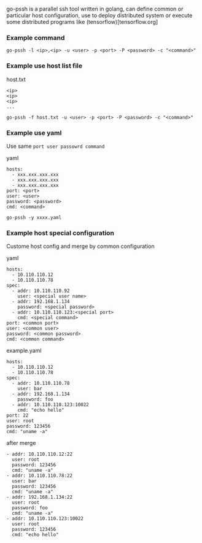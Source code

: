 go-pssh is a parallel ssh tool written in golang, can define common or particular host configuration, use to deploy distributed system or execute some distributed programs like (tensorflow)[tensorflow.org]

### Example command
```
go-pssh -l <ip>,<ip> -u <user> -p <port> -P <password> -c "<command>"
```

### Example use host list file
host.txt
```
<ip>
<ip>
<ip>
...
```

```
go-pssh -f host.txt -u <user> -p <port> -P <password> -c "<command>"
```

### Example use yaml
Use same ```port user passowrd command```

yaml
```
hosts:
  - xxx.xxx.xxx.xxx
  - xxx.xxx.xxx.xxx
  - xxx.xxx.xxx.xxx
port: <port>
user: <user>
password: <password>
cmd: <command>
```

```
go-pssh -y xxxx.yaml
```

### Example host special configuration
Custome host config and merge by common configuration

yaml
```
hosts:
  - 10.110.110.12
  - 10.110.110.78
spec:
  - addr: 10.110.110.92
    user: <special user name>
  - addr: 192.168.1.134
    password: <special password>
  - addr: 10.110.110.123:<special port>
    cmd: <special command>
port: <common port>
user: <common user>
password: <common password>
cmd: <common command>
```

example.yaml
```
hosts:
  - 10.110.110.12
  - 10.110.110.78
spec:
  - addr: 10.110.110.78
    user: bar
  - addr: 192.168.1.134
    password: foo
  - addr: 10.110.110.123:10022
    cmd: "echo hello"
port: 22
user: root
password: 123456
cmd: "uname -a"
```

after merge
```
- addr: 10.110.110.12:22
  user: root
  password: 123456
  cmd: "uname -a"
- addr: 10.110.110.78:22
  user: bar
  password: 123456
  cmd: "uname -a"
- addr: 192.168.1.134:22
  user: root
  password: foo
  cmd: "uname -a"
- addr: 10.110.110.123:10022
  user: root
  password: 123456
  cmd: "echo hello"
```
